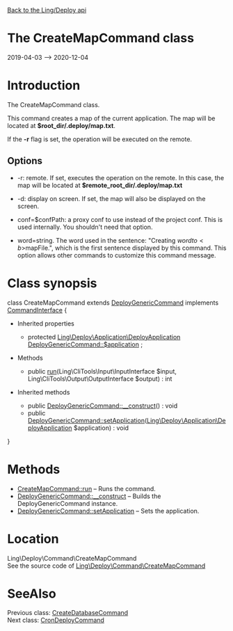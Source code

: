 [Back to the Ling/Deploy api](https://github.com/lingtalfi/Deploy/blob/master/doc/api/Ling/Deploy.md)



The CreateMapCommand class
================
2019-04-03 --> 2020-12-04






Introduction
============

The CreateMapCommand class.

This command creates a map of the current application.
The map will be located at **$root_dir/.deploy/map.txt**.

If the **-r** flag is set, the operation will be executed on the remote.



Options
----------
- -r: remote. If set,  executes the operation on the remote.
     In this case, the map will be located at **$remote_root_dir/.deploy/map.txt**
- -d: display on screen. If set, the map will also be displayed on the screen.

- conf=$confPath: a proxy conf to use instead of the project conf. This is used internally. You shouldn't need that option.

- word=string. The word used in the sentence: "Creating $word to <b>$mapFile</b>.",
             which is the first sentence displayed by this command.
             This option allows other commands to customize this command message.



Class synopsis
==============


class <span class="pl-k">CreateMapCommand</span> extends [DeployGenericCommand](https://github.com/lingtalfi/Deploy/blob/master/doc/api/Ling/Deploy/Command/DeployGenericCommand.md) implements [CommandInterface](https://github.com/lingtalfi/CliTools/blob/master/doc/api/Ling/CliTools/Command/CommandInterface.md) {

- Inherited properties
    - protected [Ling\Deploy\Application\DeployApplication](https://github.com/lingtalfi/Deploy/blob/master/doc/api/Ling/Deploy/Application/DeployApplication.md) [DeployGenericCommand::$application](#property-application) ;

- Methods
    - public [run](https://github.com/lingtalfi/Deploy/blob/master/doc/api/Ling/Deploy/Command/CreateMapCommand/run.md)(Ling\CliTools\Input\InputInterface $input, Ling\CliTools\Output\OutputInterface $output) : int

- Inherited methods
    - public [DeployGenericCommand::__construct](https://github.com/lingtalfi/Deploy/blob/master/doc/api/Ling/Deploy/Command/DeployGenericCommand/__construct.md)() : void
    - public [DeployGenericCommand::setApplication](https://github.com/lingtalfi/Deploy/blob/master/doc/api/Ling/Deploy/Command/DeployGenericCommand/setApplication.md)([Ling\Deploy\Application\DeployApplication](https://github.com/lingtalfi/Deploy/blob/master/doc/api/Ling/Deploy/Application/DeployApplication.md) $application) : void

}






Methods
==============

- [CreateMapCommand::run](https://github.com/lingtalfi/Deploy/blob/master/doc/api/Ling/Deploy/Command/CreateMapCommand/run.md) &ndash; Runs the command.
- [DeployGenericCommand::__construct](https://github.com/lingtalfi/Deploy/blob/master/doc/api/Ling/Deploy/Command/DeployGenericCommand/__construct.md) &ndash; Builds the DeployGenericCommand instance.
- [DeployGenericCommand::setApplication](https://github.com/lingtalfi/Deploy/blob/master/doc/api/Ling/Deploy/Command/DeployGenericCommand/setApplication.md) &ndash; Sets the application.





Location
=============
Ling\Deploy\Command\CreateMapCommand<br>
See the source code of [Ling\Deploy\Command\CreateMapCommand](https://github.com/lingtalfi/Deploy/blob/master/Command/CreateMapCommand.php)



SeeAlso
==============
Previous class: [CreateDatabaseCommand](https://github.com/lingtalfi/Deploy/blob/master/doc/api/Ling/Deploy/Command/CreateDatabaseCommand.md)<br>Next class: [CronDeployCommand](https://github.com/lingtalfi/Deploy/blob/master/doc/api/Ling/Deploy/Command/CronDeployCommand.md)<br>
